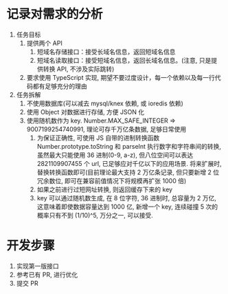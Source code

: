 # 记录对需求的分析

1.  任务目标
    1.  提供两个 API
        1.  短域名存储接口：接受长域名信息，返回短域名信息
        2.  短域名读取接口：接受短域名信息，返回长域名信息。(注意, 只是提供转换 API, 不涉及实际跳转)
    2.  要求使用 TypeScript 实现, 期望不要过度设计，每一个依赖以及每一行代码都有足够充分的理由
2.  任务拆解
    1.  不使用数据库(可以减去 mysql/knex 依赖, 或 ioredis 依赖)
    2.  使用 Object 对数据进行存储, 方便 JSON 化
    3.  使用随机数作为 key. Number.MAX_SAFE_INTEGER => 9007199254740991, 理论可存千万亿条数据, 足够日常使用
        1.  为保证正确性, 可使用 JS 自带的进制转换函数 Number.prototype.toString 和 parseInt 执行数字和字符串间的转换, 虽然最大只能使用 36 进制(0-9, a-z), 但八位空间可以表达 2821109907455 个 url, 已足够应对千亿以下的应用场景. 将来扩展时, 替换转换函数即可(目前理论最大支持 2 万亿条记录, 但只要新增 2 位冗余数位, 即可在兼容前值情况下将规模再扩张 1000 倍)
        2.  如果之前进行过短网址转换, 则返回缓存下来的 key
        3.  key 可以通过随机数生成, 在 8 位字符, 36 进制时, 总容量为 2 万亿, 这意味着即使数据容量达到 1000 亿, 新增一个 key, 连续碰撞 5 次的概率只有不到 (1/10)^5, 万分之一, 可以接受.

# 开发步骤

1.  实现第一版接口
2.  参考已有 PR, 进行优化
3.  提交 PR
